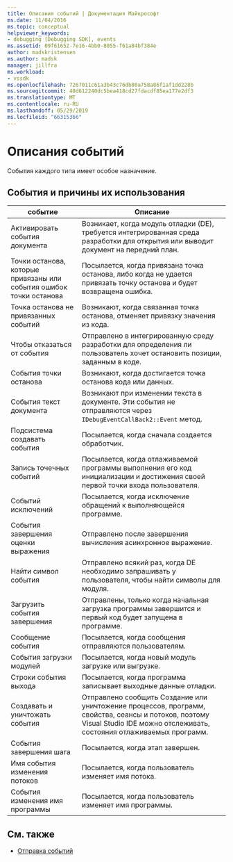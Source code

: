 ```yaml
---
title: Описания событий | Документация Майкрософт
ms.date: 11/04/2016
ms.topic: conceptual
helpviewer_keywords:
- debugging [Debugging SDK], events
ms.assetid: 09f61652-7e16-4bb0-8055-f61a84bf384e
author: madskristensen
ms.author: madsk
manager: jillfra
ms.workload:
- vssdk
ms.openlocfilehash: 7267011c61a3b43c76db80a758a86f1af1dd228b
ms.sourcegitcommit: 40d612240dc5bea418cd27fdacdf85ea177e2df3
ms.translationtype: MT
ms.contentlocale: ru-RU
ms.lasthandoff: 05/29/2019
ms.locfileid: "66315366"
---
```

# <a name="event-descriptions"></a>Описания событий
События каждого типа имеет особое назначение.

## <a name="events-and-the-reasons-for-their-use"></a>События и причины их использования

|событие|Описание|
|-----------|-----------------|
|Активировать события документа|Возникает, когда модуль отладки (DE), требуется интегрированная среда разработки для открытия или выводит документ на передний план.|
|Точки останова, которые привязаны или события ошибок точки останова|Посылается, когда привязана точка останова, либо когда не удается привязать точку останова и будет возвращена ошибка.|
|Точка останова не привязанных событий|Возникают, когда связанная точка останова, отменяет привязку значения из кода.|
|Чтобы отказаться от события|Отправлено в интегрированную среду разработки для определения ли пользователь хочет остановить позиции, заданным в коде.|
|События точки останова|Возникают, когда достигается точка останова кода или данных.|
|События текст документа|Возникают при изменении текста в документе. Эти события не отправляются через `IDebugEventCallBack2::Event` метод.|
|Подсистема создавать события|Посылается, когда сначала создается обработчик.|
|Запись точечных событий|Посылается, когда отлаживаемой программы выполнения его код инициализации и достижения своей первой точки входа пользователя.|
|Событий исключений|Посылается, когда исключение обращений к выполняющейся программе.|
|События завершения оценки выражения|Отправлено после завершения вычисления асинхронное выражение.|
|Найти символ события|Отправлено всякий раз, когда DE необходимо запрашивать у пользователя, чтобы найти символы для модуля.|
|Загрузить события завершения|Отправлены, только когда начальная загрузка программы завершится и первый код будет запущена в программе.|
|Сообщение события|Посылается, когда сообщения отправляются пользователям.|
|События загрузки модулей|Посылается, когда новый модуль загрузке или выгрузке.|
|Строки события выхода|Посылается, когда программа записывает выходные данные отладки.|
|Создавать и уничтожать события|Отправлено сообщить Создание или уничтожение процессов, программ, свойства, сеансы и потоков, поэтому Visual Studio IDE можно отслеживать, состояния отлаживаемых программ.|
|События завершения шага|Посылается, когда этап завершен.|
|Имя события изменения потоков|Посылается, когда пользователь изменяет имя потока.|
|События изменения имя программы|Посылается, когда пользователь изменяет имя программы.|

## <a name="see-also"></a>См. также
- [Отправка событий](../../extensibility/debugger/sending-events.md)